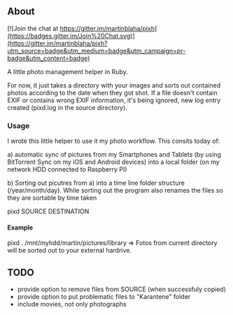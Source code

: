 ## About

[![Join the chat at https://gitter.im/martinblaha/pixh](https://badges.gitter.im/Join%20Chat.svg)](https://gitter.im/martinblaha/pixh?utm_source=badge&utm_medium=badge&utm_campaign=pr-badge&utm_content=badge)

A little photo management helper in Ruby.

For now, it just takes a directory with your images and sorts out contained photos according to the date when they got shot. If a file doesn't contain EXIF or contains wrong EXIF information, it's being ignored, new log entry created (pixd.log in the source directory).

### Usage

I wrote this little helper to use it my photo workflow. This consits today of:

a) automatic sync of pictures from my Smartphones and Tablets (by using BitTorrent Sync on my iOS and Android devices) into a local folder (on my network HDD connected to Raspberry PI)

b) Sorting out picutres from a) into a time line folder structure (/year/month/day). While sorting out the program also renames the files so they are sortable by time taken


  pixd SOURCE DESTINATION

#### Example

pixd . /mnt/myhdd/martin/pictures/library
=> Fotos from current directory will be sorted out to your external hardrive.

## TODO

* provide option to remove files from SOURCE (when successfuly copied)
* provide option to put problematic files to "Karantene" folder
* include movies, not only photographs